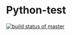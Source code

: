 # Python-test

[![build status of master](https://travis-ci.org/yuzhi-wang/Python-test.svg?branch=main)](https://travis-ci.org/yuzhi-wang/Python-test)
